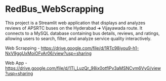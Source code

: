 # RedBus_WebScrapping
This project is a Streamlit web application that displays and analyzes reviews of APSRTC buses on the Hyderabad ➔ Vijayawada route. It connects to a MySQL database containing bus details, reviews, and ratings, allowing users to search, filter, and analyze service quality interactively.


Web Scrapping -
https://drive.google.com/file/d/1RTc98jyou9-h1-NxV9ggUxMoiOFvAr06/view?usp=sharing

Web App -
https://drive.google.com/file/d/1Tj_LuzQr_98ix0otflPv3aMSNCvm6VyG/view?usp=sharing
